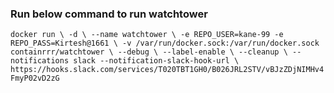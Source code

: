 ### Run below command to run watchtower
`
docker run \
    -d \
    --name watchtower \
    -e REPO_USER=kane-99 -e REPO_PASS=Kirtesh@1661 \
    -v /var/run/docker.sock:/var/run/docker.sock containrrr/watchtower \
    --debug \
    --label-enable \
    --cleanup \
    --notifications slack --notification-slack-hook-url \ https://hooks.slack.com/services/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
`
